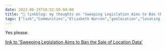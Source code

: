 ```yaml
---
date: 2022-06-15T10:52:50-04:00
title: "🔗 linkblog: my thoughts on 'Sweeping Legislation Aims to Ban the Sale of Location Data'"
tags: ["link","Communities","Elizabeth Warren","geolocation","locating tracking","surveillance","privacy"]
---
```

Yes please.
 

[link to 'Sweeping Legislation Aims to Ban the Sale of Location Data'](https://www.vice.com/en/article/4axydq/legislation-aims-to-ban-health-and-location-data-protection-act)
